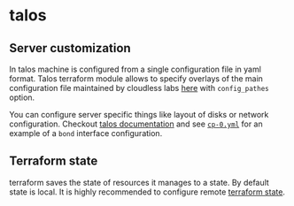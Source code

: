 # talos

## Server customization

In talos machine is configured from a single configuration file in yaml format. Talos terraform module allows to specify overlays of the main configuration file maintained by cloudless labs [here](https://github.com/fluencelabs/spectrum/blob/main/terraform-modules/talos/base_config.yml) with `config_pathes` option.

You can configure server specific things like layout of disks or network configuration. Checkout [talos documentation](https://www.talos.dev/v1.9/reference/configuration/v1alpha1/config/) and see [`cp-0.yml`](https://github.com/fluencelabs/blob/main/examples/talos/patches/cp-0.yml) for an example of a `bond` interface configuration.

## Terraform state

terraform saves the state of resources it manages to a state. By default state is local. It is highly recommended to configure remote [terraform state](https://developer.hashicorp.com/terraform/language/backend/s3).

